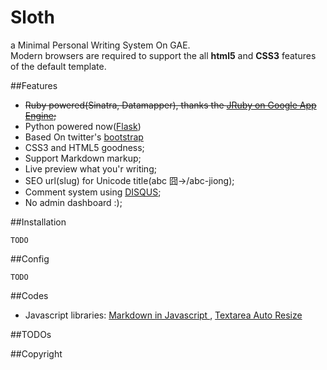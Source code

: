 Sloth
=========
a Minimal Personal Writing System On GAE.  
Modern browsers are required to support the all **html5** and
**CSS3** features of the default template.

##Features
*  <del> Ruby powered(Sinatra, Datamapper), thanks the [JRuby on Google App Engine](http://code.google.com/p/appengine-jruby/);</del>
* Python powered now([Flask](http://flask.pocoo.org))
* Based On twitter's [bootstrap](http://twitter.github.com/bootstrap/index.html)
* CSS3 and HTML5 goodness;
* Support Markdown markup; 
* Live preview what you'r writing;
* SEO url(slug) for Unicode title(abc 囧->/abc-jiong);
* Comment system using [DISQUS](http://disqus.com/);
* No admin dashboard :);


##Installation  

    TODO


##Config

    TODO


 
 


##Codes
* Javascript libraries: [Markdown in Javascript ](http://attacklab.net/showdown/), [Textarea Auto Resize](http://www.unwrongest.com/projects/elastic/)


##TODOs



##Copyright